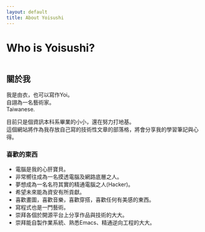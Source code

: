 ```yaml
---
layout: default
title: About Yoisushi
---
```




<div class="post">
	<h1 class="pageTitle">Who is Yoisushi?</h1>
	<img src="{{ '/assets/img/touring.jpg' | prepend: site.baseurl }}" alt="">
       <h2>關於我</h2>
	<p class="intro">我是由衣，也可以寫作Yoi。<br>自詡為一名藝術家。<br>Taiwanese.</p>
	<p>目前只是個資訊本科系畢業的小小，還在努力打地基。<br>這個網站將作為我存放自己寫的技術性文章的部落格，將會分享我的學習筆記與心得。</p>
	<h3>喜歡的東西</h3>
	<ul>
		<li>電腦是我的心肝寶貝。</li>
  		<li>非常嚮往成為一名摸透電腦及網路底層之人。</li>
  		<li>夢想成為一名名符其實的精通電腦之人(Hacker)。</li>
              <li>希望未來能為資安有所貢獻。</li>
  		<li>喜歡畫圖，喜歡音樂，喜歡穿搭，喜歡任何有美感的東西。</li>
              <li>寫程式也是一門藝術。</li>
  		<li>崇拜各個於開源平台上分享作品與技術的大大。</li>
  		<li>崇拜能自製作業系統、熟悉Emacs、精通逆向工程的大大。</li>
  	</ul>
</div>
